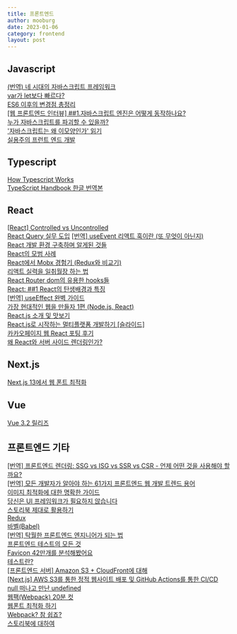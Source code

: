 ```yaml
---
title: 프론트엔드
author: mooburg
date: 2023-01-06
category: frontend
layout: post
---
```


## Javascript
[(번역) 네 시대의 자바스크립트 프레임워크](https://junghan92.medium.com/%EB%B2%88%EC%97%AD-%EB%84%A4-%EC%8B%9C%EB%8C%80%EC%9D%98-%EC%9E%90%EB%B0%94%EC%8A%A4%ED%81%AC%EB%A6%BD%ED%8A%B8-%ED%94%84%EB%A0%88%EC%9E%84%EC%9B%8C%ED%81%AC-1f075bac9995)  
[var가 let보다 빠르다?](https://blinders.tistory.com/101)  
[ES6 이후의 변경점 총정리](https://teamdable.github.io/techblog/after-es6)  
[[웹 프론트엔드 인터뷰] ##1.자바스크립트 엔진은 어떻게 동작하나요?](https://devowen.com/398)  
[누가 자바스크립트를 파괴할 수 있을까?](https://pawsong.medium.com/%EB%88%84%EA%B0%80-%EC%9E%90%EB%B0%94%EC%8A%A4%ED%81%AC%EB%A6%BD%ED%8A%B8%EB%A5%BC-%ED%8C%8C%EA%B4%B4%ED%95%A0-%EC%88%98-%EC%9E%88%EC%9D%84%EA%B9%8C-bf22cab6d155)  
['자바스크립트는 왜 이모양인가' 읽기](https://rinae.dev/posts/how-javascript-works-summary)  
[실용주의 프런트 엔드 개발](https://peter-cho.gitbook.io/book/)

## Typescript
[How Typescript Works](https://velog.io/@bathingape/How-Typescript-Works)  
[TypeScript Handbook 한글 번역본](https://vriz.notion.site/TypeScript-Handbook-45b1bc86f2ed4886b393a5586fcf2a31)  
## React  
[[React] Controlled vs Uncontrolled](https://mygumi.tistory.com/419)  
[React Query 실무 도입](https://hong-jh.tistory.com/entry/React-Query-%EC%8B%A4%EB%AC%B4-%EB%8F%84%EC%9E%85)
[[번역] useEvent 리액트 훅이란 (또 무엇이 아닌지)](https://velog.io/@eunbinn/what-the-useevent-react-hook-is-and-isnt)  
[React 개발 환경 구축하며 알게된 것들](https://maxkim-j.github.io/posts/frontend-tooling-ideas)  
[React의 모범 사례](https://kyuhyuk.kr/article/react/2021/10/04/React-Best-Practice)  
[React에서 Mobx 경험기 (Redux와 비교기)](https://techblog.woowahan.com/2599/)  
[리액트 실력을 일취월장 하는 법](https://brunch.co.kr/@skykamja24/606?fbclid=IwAR22yuTOMyxkQE1MX-3QTFw9ZEIsd_1SVz0S09JsNn2XaUF0cCdNHczw2dY)  
[React Router dom의 유용한 hooks들](https://velog.io/@yiyb0603/React-Router-dom%EC%9D%98-%EC%9C%A0%EC%9A%A9%ED%95%9C-hooks%EB%93%A4)  
[React: ##1 React의 탄생배경과 특징](https://medium.com/@RianCommunity/react%EC%9D%98-%ED%83%84%EC%83%9D%EB%B0%B0%EA%B2%BD%EA%B3%BC-%ED%8A%B9%EC%A7%95-4190d47a28f)  
[[번역] useEffect 완벽 가이드](https://rinae.dev/posts/a-complete-guide-to-useeffect-ko##%EB%A6%AC%EC%95%A1%ED%8A%B8%EC%97%90%EA%B2%8C-%EC%9D%B4%ED%8E%99%ED%8A%B8%EB%A5%BC-%EB%B9%84%EA%B5%90%ED%95%98%EB%8A%94-%EB%B2%95%EC%9D%84-%EA%B0%80%EB%A5%B4%EC%B9%98%EA%B8%B0)  
[가장 현대적인 웹을 만들자 1편 (Node.js, React)](https://medium.com/@kiyeopyang/%EA%B0%80%EC%9E%A5-%ED%98%84%EB%8C%80%EC%A0%81%EC%9D%B8-%EC%9B%B9%EC%9D%84-%EB%A7%8C%EB%93%A4%EC%9E%90-1%ED%8E%B8-node-js-react-73d8ad4ed9b8)  
[React.js 소개 및 맛보기](https://velopert.com/775)  
[React.js로 시작하는 멀티플랫폼 개발하기 [슬라이드]](https://www.slideshare.net/taggon/reactjs-55995670)  
[카카오페이지 웹 React 포팅 후기](https://ljs0705.medium.com/%EC%B9%B4%EC%B9%B4%EC%98%A4%ED%8E%98%EC%9D%B4%EC%A7%80-%EC%9B%B9-react-%ED%8F%AC%ED%8C%85-%ED%9B%84%EA%B8%B0-76402cc5e031)  
[왜 React와 서버 사이드 렌더링인가?](https://subicura.com/2016/06/20/server-side-rendering-with-react.html)

## Next.js
[Next.js 13에서 웹 폰트 최적화](https://dev-boku.tistory.com/entry/Nextjs-13%EC%97%90%EC%84%9C-%EC%9B%B9-%ED%8F%B0%ED%8A%B8-%EC%B5%9C%EC%A0%81%ED%99%94)

## Vue
[Vue 3.2 릴리즈](https://news.hada.io/topic?id=4796&utm_source=slack&utm_medium=bot&utm_campaign=T019N988A7R)  

## 프론트엔드 기타 
[[번역] 프론트엔드 렌더링: SSG vs ISG vs SSR vs CSR - 언제 어떤 것을 사용해야 할까요?](https://velog.io/@cookie004/%ED%94%84%EB%A1%A0%ED%8A%B8%EC%97%94%EB%93%9C-%EB%A0%8C%EB%8D%94%EB%A7%81-SSG-vs-ISG-vs-SSR-vs-CSR-%EC%96%B8%EC%A0%9C-%EC%96%B4%EB%96%A4-%EA%B2%83%EC%9D%84-%EC%82%AC%EC%9A%A9%ED%95%B4%EC%95%BC-%ED%95%A0%EA%B9%8C%EC%9A%94)  
[[번역] 모든 개발자가 알아야 하는 61가지 프론트엔드 웹 개발 트렌드 용어](https://velog.io/@cookie004/61-frontend-web-development-buzz-words)  
[이미지 최적화에 대한 명확한 가이드](https://velog.io/@sehyunny/the-definitive-guide-to-image-optimization)  
[당신은 UI 프레임워크가 필요하지 않습니다](https://doong-jo.github.io/posts/you_dont_need_a_ui_framework/)  
[스토리북 제대로 활용하기](https://velog.io/@devstone/%EC%8A%A4%ED%86%A0%EB%A6%AC%EB%B6%81-%EC%A0%9C%EB%8C%80%EB%A1%9C-%ED%99%9C%EC%9A%A9%ED%95%98%EA%B8%B0)  
[Redux](https://velog.io/@kyj2471/Redux)  
[바벨(Babel)](https://velog.io/@kyj2471/%EB%B0%94%EB%B2%A8-Babel)  
[[번역] 탁월한 프론트엔드 엔지니어가 되는 법](https://hyunseob.github.io/2016/02/21/how-to-become-a-great-frontend-engineer/)  
[프론트엔드 테스트의 모든 것](https://medium.com/wantedjobs/%ED%94%84%EB%A1%A0%ED%8A%B8%EC%97%94%EB%93%9C-%ED%85%8C%EC%8A%A4%ED%8A%B8%EC%9D%98-%EB%AA%A8%EB%93%A0-%EA%B2%83-48912486f72d)  
[Favicon 42만개를 분석해봤어요](https://news.hada.io/topic?id=5236&utm_source=slack&utm_medium=bot&utm_campaign=T019N988A7R)  
[테스트란?](https://velog.io/@jangwonyoon/%ED%85%8C%EC%8A%A4%ED%8A%B8)  
[[프론트엔드 서버] Amazon S3 + CloudFront에 대해](https://jayprogram.tistory.com/90)  
[[Next.js] AWS S3를 통한 정적 웹사이트 배포 및 GitHub Actions를 통한 CI/CD](https://weekwith.tistory.com/entry/Nextjs-AWS-S3%EB%A5%BC-%ED%86%B5%ED%95%9C-%EC%A0%95%EC%A0%81-%EC%9B%B9-%EC%82%AC%EC%9D%B4%ED%8A%B8-%EB%B0%B0%ED%8F%AC-%EB%B0%8F-GitHub-Actions%E1%84%85%E1%85%B3%E1%86%AF-%E1%84%90%E1%85%A9%E1%86%BC%E1%84%92%E1%85%A1%E1%86%AB-CICD?fbclid=IwAR1koGlapqUHnbGyxTYVbYNV8NL-WjrJOEAps_4R8P3JkfDF4sKsj8nROBQ)  
[null 떠나고 만난 undefined](https://blog.shiren.dev/2021-10-05/)  
[웹팩(Webpack) 20분 컷](https://www.youtube.com/watch?v=pjbwXsEdrfo)  
[웹폰트 최적화 하기](https://velog.io/@vnthf/%EC%9B%B9%ED%8F%B0%ED%8A%B8-%EC%B5%9C%EC%A0%81%ED%99%94-%ED%95%98%EA%B8%B0)  
[Webpack? 참 쉽죠?](https://velog.io/@minsgy/week3-%EC%9B%B9-%ED%8C%A9-%EC%B0%B8-%EC%89%BD%EC%A3%A0)  
[스토리북에 대하여](https://robertjune.medium.com/storybook-designsystem-154431170b55)  
